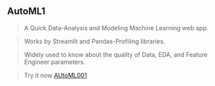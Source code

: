 ## AutoML1
>A Quick Data-Analysis and Modeling Machine Learning web app.

>Works by Streamlit and Pandas-Profiling libraries.

>Widely used to know about the quality of Data, EDA, and Feature Engineer parameters.

>Try it now [AUtoML001]('https://automl001.streamlit.app/')
